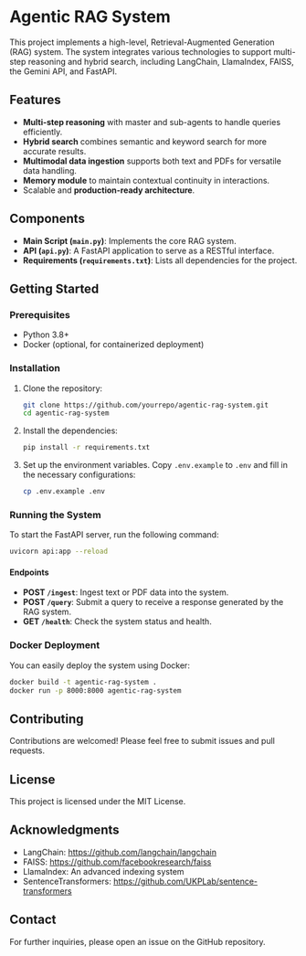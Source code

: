 # Agentic RAG System

This project implements a high-level, Retrieval-Augmented Generation (RAG) system. The system integrates various technologies to support multi-step reasoning and hybrid search, including LangChain, LlamaIndex, FAISS, the Gemini API, and FastAPI.

## Features
- **Multi-step reasoning** with master and sub-agents to handle queries efficiently.
- **Hybrid search** combines semantic and keyword search for more accurate results.
- **Multimodal data ingestion** supports both text and PDFs for versatile data handling.
- **Memory module** to maintain contextual continuity in interactions.
- Scalable and **production-ready architecture**.

## Components
- **Main Script (`main.py`)**: Implements the core RAG system.
- **API (`api.py`)**: A FastAPI application to serve as a RESTful interface.
- **Requirements (`requirements.txt`)**: Lists all dependencies for the project.

## Getting Started

### Prerequisites
- Python 3.8+
- Docker (optional, for containerized deployment)

### Installation
1. Clone the repository:
   ```bash
   git clone https://github.com/yourrepo/agentic-rag-system.git
   cd agentic-rag-system
   ```

2. Install the dependencies:
   ```bash
   pip install -r requirements.txt
   ```

3. Set up the environment variables. Copy `.env.example` to `.env` and fill in the necessary configurations:
   ```bash
   cp .env.example .env
   ```

### Running the System
To start the FastAPI server, run the following command:
```bash
uvicorn api:app --reload
```

#### Endpoints
- **POST `/ingest`**: Ingest text or PDF data into the system.
- **POST `/query`**: Submit a query to receive a response generated by the RAG system.
- **GET `/health`**: Check the system status and health.

### Docker Deployment
You can easily deploy the system using Docker:
```bash
docker build -t agentic-rag-system .
docker run -p 8000:8000 agentic-rag-system
```

## Contributing
Contributions are welcomed! Please feel free to submit issues and pull requests.

## License
This project is licensed under the MIT License.

## Acknowledgments
- LangChain: https://github.com/langchain/langchain
- FAISS: https://github.com/facebookresearch/faiss
- LlamaIndex: An advanced indexing system
- SentenceTransformers: https://github.com/UKPLab/sentence-transformers

## Contact
For further inquiries, please open an issue on the GitHub repository.

